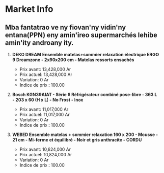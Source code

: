 # Market Info

## Mba fantatrao ve ny fiovan'ny vidin'ny entana(PPN) eny amin'ireo supermarchés lehibe amin'ity androany ity.

1. **DEKO DREAM Ensemble matelas+sommier relaxation électrique ERGO 9 Dreamzone - 2x90x200 cm - Matelas ressorts ensachés**
   - Prix avant: 13,428,000 Ar
   - Prix actuel: 13,428,000 Ar
   - Variation: 0 Ar
   - Indice de prix : 100.00

2. **Bosch KGN39AIAT - Série 6 Réfrigérateur combiné pose-libre - 363 L - 203 x 60 (H x L) - No Frost - Inox**
   - Prix avant: 11,017,000 Ar
   - Prix actuel: 11,017,000 Ar
   - Variation: 0 Ar
   - Indice de prix : 100.00

3. **WEBED Ensemble matelas + sommier relaxation 160 x 200 - Mousse - 21 cm - Mi-ferme et équilibré - Noir et gris anthracite - CORDU**
   - Prix avant: 10,824,000 Ar
   - Prix actuel: 10,824,000 Ar
   - Variation: 0 Ar
   - Indice de prix : 100.00

